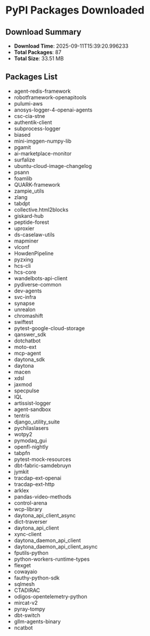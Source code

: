 # PyPI Packages Downloaded

## Download Summary
- **Download Time**: 2025-09-11T15:39:20.996233
- **Total Packages**: 87
- **Total Size**: 33.51 MB

## Packages List
- agent-redis-framework
- robotframework-openapitools
- pulumi-aws
- anosys-logger-4-openai-agents
- csc-cia-stne
- authentik-client
- subprocess-logger
- biased
- mini-imggen-numpy-lib
- pgamit
- ai-marketplace-monitor
- surfalize
- ubuntu-cloud-image-changelog
- psann
- foamlib
- QUARK-framework
- zampie_utils
- zlang
- tabdpt
- collective.html2blocks
- giskard-hub
- peptide-forest
- uproxier
- ds-caselaw-utils
- mapminer
- vlconf
- HowdenPipeline
- pyzxing
- hcs-cli
- hcs-core
- wandelbots-api-client
- pydiverse-common
- dev-agents
- svc-infra
- synapse
- unrealon
- chromashift
- swiftest
- pytest-google-cloud-storage
- qanswer_sdk
- dotchatbot
- moto-ext
- mcp-agent
- daytona_sdk
- daytona
- macen
- xdsl
- jaxmod
- specpulse
- IQL
- artissist-logger
- agent-sandbox
- tentris
- django_utility_suite
- pychilaslasers
- wotpy2
- pymodaq_gui
- openfl-nightly
- tabpfn
- pytest-mock-resources
- dbt-fabric-samdebruyn
- jymkit
- tracdap-ext-openai
- tracdap-ext-http
- arklex
- pandas-video-methods
- control-arena
- wcp-library
- daytona_api_client_async
- dict-traverser
- daytona_api_client
- xync-client
- daytona_daemon_api_client
- daytona_daemon_api_client_async
- fputils-python
- python-workers-runtime-types
- flexget
- cowayaio
- fauthy-python-sdk
- sqlmesh
- CTADIRAC
- odigos-opentelemetry-python
- mircat-v2
- pyray-tompy
- dbt-switch
- gllm-agents-binary
- ncatbot
